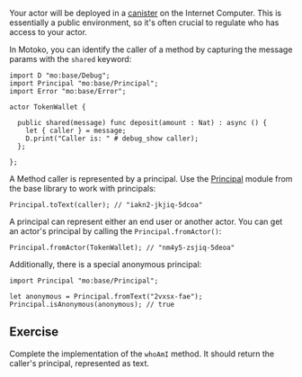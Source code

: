 Your actor will be deployed in a [canister](https://internetcomputer.org/docs/current/concepts/canisters-code)
on the Internet Computer. This is essentially a public environment, so it's often crucial to
regulate who has access to your actor.

In Motoko, you can identify the caller of a method by capturing the message params with the `shared`
keyword:

```motoko
import D "mo:base/Debug";
import Principal "mo:base/Principal";
import Error "mo:base/Error";

actor TokenWallet {

  public shared(message) func deposit(amount : Nat) : async () {
    let { caller } = message;
    D.print("Caller is: " # debug_show caller);
  };

};
```

A Method caller is represented by a principal. Use the [Principal](https://internetcomputer.org/docs/current/motoko/main/base/Principal)
module from the base library to work with principals:

```motoko
Principal.toText(caller); // "iakn2-jkjiq-5dcoa"
```

A principal can represent either an end user or another actor. You can get an actor's principal by
calling the `Principal.fromActor()`:

```motoko
Principal.fromActor(TokenWallet); // "nm4y5-zsjiq-5deoa"
```

Additionally, there is a special anonymous principal:

```motoko
import Principal "mo:base/Principal";

let anonymous = Principal.fromText("2vxsx-fae");
Principal.isAnonymous(anonymous); // true
```

## Exercise

Complete the implementation of the `whoAmI` method. It should return the caller's principal,
represented as text.
